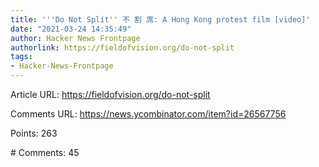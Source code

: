 ```yaml
---
title: '''Do Not Split'' 不 割 席: A Hong Kong protest film [video]'
date: "2021-03-24 14:35:49"
author: Hacker News Frontpage
authorlink: https://fieldofvision.org/do-not-split
tags:
- Hacker-News-Frontpage
---
```


<p>Article URL: <a href="https://fieldofvision.org/do-not-split">https://fieldofvision.org/do-not-split</a></p>
<p>Comments URL: <a href="https://news.ycombinator.com/item?id=26567756">https://news.ycombinator.com/item?id=26567756</a></p>
<p>Points: 263</p>
<p># Comments: 45</p>
